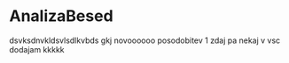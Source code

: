 # AnalizaBesed
dsvksdnvkldsvlsdlkvbds
gkj novoooooo
posodobitev 1
zdaj pa nekaj v vsc
dodajam kkkkk
